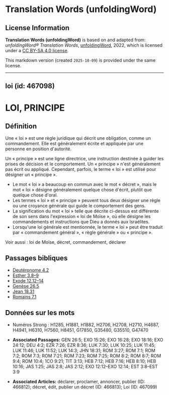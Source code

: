 # Translation Words (unfoldingWord)

## License Information

**Translation Words (unfoldingWord)** is based on and adapted from: _unfoldingWord® Translation Words_, [unfoldingWord](https://unfoldingword.org/utw), 2022, which is licensed under a [CC BY-SA 4.0 license](https://creativecommons.org/licenses/by-sa/4.0/legalcode.en).

This markdown version (created `2025-10-09`) is provided under the same license.



--------------------------------

## loi (id: 467098)

LOI, PRINCIPE
=============

Définition
----------

Une « loi » est une règle juridique qui décrit une obligation, comme un commandement. Elle est généralement écrite et appliquée par une personne en position d'autorité. 

Un « principe » est une ligne directrice, une instruction destinée à guider les prises de décision et le comportement. Un « principe » n'est généralement pas écrit ou appliqué. Cependant, parfois, le terme « loi » est utilisé pour désigner un « principe ».

* Le mot « loi » a beaucoup en commun avec le mot « décret », mais le mot « loi » désigne généralement quelque chose d'écrit, plutôt que quelque chose d'oral.
* Les termes « loi » et « principe » peuvent tous deux désigner une règle ou une croyance générale qui guide le comportement des gens.
* La signification du mot « loi » telle que décrite ci\-dessus est différente de son sens dans l'expression « loi de Moïse », où elle désigne les commandements et instructions que Dieu a donnés aux Israélites.
* Lorsqu'une loi générale est mentionnée, le terme « loi » peut être traduit par « commandement général », « règle générale » ou « principe ».

Voir aussi : loi de Moïse, décret, commandement, déclarer

Passages bibliques
------------------

* [Deutéronome 4\.2](https://ref.ly/Deut4:2)
* [Esther 3\.8–9](https://ref.ly/Esth3:8-Esth3:9)
* [Exode 12\.12–14](https://ref.ly/Exod12:12-Exod12:14)
* [Genèse 26\.5](https://ref.ly/Gen26:5)
* [Jean 18\.31](https://ref.ly/John18:31)
* [Romains 7\.1](https://ref.ly/Rom7:1)

Données sur les mots
--------------------

* Numéros Strong : H1285, H1881, H1882, H2706, H2708, H2710, H4687, H4941, H6310, H7560, H8451, G17850, G35480, G35510, G47470

* **Associated Passages:** GEN 26:5; EXO 15:26; EXO 16:28; EXO 18:16; EXO 24:12; DEU 4:2; EZR 7:26; EZR 8:36; LUK 7:30; LUK 10:25; LUK 11:45; LUK 11:46; LUK 11:52; LUK 14:3; JHN 18:31; ROM 3:27; ROM 7:1; ROM 7:2; ROM 7:3; ROM 7:21; ROM 7:23; ROM 7:25; ROM 8:2; ROM 8:7; ROM 9:4; ROM 10:4; 1CO 9:21; TIT 3:13; HEB 7:12; HEB 7:16; HEB 8:10; HEB 10:16; JAS 1:25; JAS 2:8; JAS 2:12; EXO 12:12–EXO 12:14; EST 3:8–EST 3:9
* **Associated Articles:** déclarer, proclamer, annoncer, publier (ID: 466812); décret, édit, publier un décret (ID: 466813); Loi (ID: 467099)


